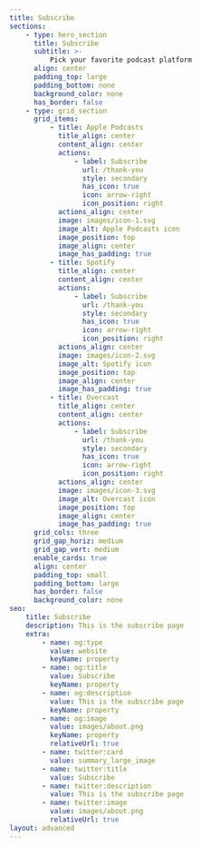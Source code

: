 ```yaml
---
title: Subscribe
sections:
    - type: hero_section
      title: Subscribe
      subtitle: >-
          Pick your favorite podcast platform
      align: center
      padding_top: large
      padding_bottom: none
      background_color: none
      has_border: false
    - type: grid_section
      grid_items:
          - title: Apple Podcasts
            title_align: center
            content_align: center
            actions:
                - label: Subscribe
                  url: /thank-you
                  style: secondary
                  has_icon: true
                  icon: arrow-right
                  icon_position: right
            actions_align: center
            image: images/icon-1.svg
            image_alt: Apple Podcasts icon
            image_position: top
            image_align: center
            image_has_padding: true
          - title: Spotify
            title_align: center
            content_align: center
            actions:
                - label: Subscribe
                  url: /thank-you
                  style: secondary
                  has_icon: true
                  icon: arrow-right
                  icon_position: right
            actions_align: center
            image: images/icon-2.svg
            image_alt: Spotify icon
            image_position: top
            image_align: center
            image_has_padding: true
          - title: Overcast
            title_align: center
            content_align: center
            actions:
                - label: Subscribe
                  url: /thank-you
                  style: secondary
                  has_icon: true
                  icon: arrow-right
                  icon_position: right
            actions_align: center
            image: images/icon-3.svg
            image_alt: Overcast icon
            image_position: top
            image_align: center
            image_has_padding: true
      grid_cols: three
      grid_gap_horiz: medium
      grid_gap_vert: medium
      enable_cards: true
      align: center
      padding_top: small
      padding_bottom: large
      has_border: false
      background_color: none
seo:
    title: Subscribe
    description: This is the subscribe page
    extra:
        - name: og:type
          value: website
          keyName: property
        - name: og:title
          value: Subscribe
          keyName: property
        - name: og:description
          value: This is the subscribe page
          keyName: property
        - name: og:image
          value: images/about.png
          keyName: property
          relativeUrl: true
        - name: twitter:card
          value: summary_large_image
        - name: twitter:title
          value: Subscribe
        - name: twitter:description
          value: This is the subscribe page
        - name: twitter:image
          value: images/about.png
          relativeUrl: true
layout: advanced
---
```


